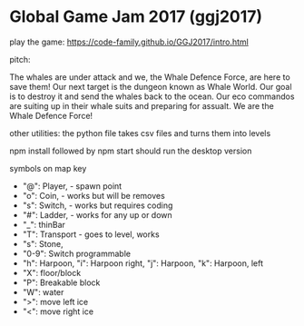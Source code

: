# Global Game Jam 2017 (ggj2017)

play the game: https://code-family.github.io/GGJ2017/intro.html

pitch:

The whales are under attack and we, the Whale Defence Force, are here to save them! Our next target is the dungeon known as Whale World. Our goal is to destroy it and send the whales back to the ocean. Our eco commandos are suiting up in their whale suits and preparing for assualt. We are the Whale Defence Force!

other utilities:
the python file takes csv files and turns them into levels

npm install followed by npm start should run the desktop version

symbols on map key

 * "@": Player, - spawn point
 * "o": Coin, - works but will be removes
 * "s": Switch, - works but requires coding
 * "#": Ladder, - works for any up or down
 * "_": thinBar
 * "T": Transport - goes to level, works
 * "s": Stone,
 * "0-9": Switch programmable
 * "h": Harpoon, "i": Harpoon right, "j": Harpoon, "k": Harpoon, left
 * "X": floor/block
 * "P": Breakable block
 * "W": water
 * ">": move left ice
 * "<": move right ice 
